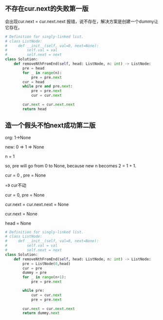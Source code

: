 ## 不存在cur.next的失败第一版

会出现cur.next = cur.next.next 报错，说不存在，解决方案是创建一个dummy让它存在。

~~~python
# Definition for singly-linked list.
# class ListNode:
#     def __init__(self, val=0, next=None):
#         self.val = val
#         self.next = next
class Solution:
    def removeNthFromEnd(self, head: ListNode, n: int) -> ListNode:
        pre = head 
        for _ in range(n):
            pre = pre.next
        cur = head 
        while pre and pre.next:
            pre = pre.next
            cur = cur.next
        
        cur.next = cur.next.next
        return head
~~~

## 造一个假头不怕next成功第二版

org: 1->None

new: 0 => 1 => None

n = 1

so, pre will go from 0 to None, because new n becomes 2 = 1 + 1.

cur = 0 , pre = None

=》 cur不动

cur = 0, pre = None

cur.next = cur.next.next = None

cur.next = None

head = None

~~~python
# Definition for singly-linked list.
# class ListNode:
#     def __init__(self, val=0, next=None):
#         self.val = val
#         self.next = next
class Solution:
    def removeNthFromEnd(self, head: ListNode, n: int) -> ListNode:
        pre = ListNode(0,head)
        cur = pre
        dummy = pre
        for _ in range(n+1):
            pre = pre.next

        while pre:
            cur = cur.next
            pre = pre.next
        
        cur.next = cur.next.next
        return dummy.next
~~~

